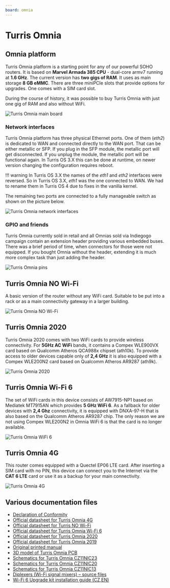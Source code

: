 ```yaml
---
board: omnia
---
```

# Turris Omnia

## Omnia platform

Turris Omnia platform is a starting point for any of our powerful SOHO routers.
It is based on **Marvel Armada 385 CPU** - dual-core armv7 running at **1.6 GHz**.
The current version has **two gigs of RAM**. It uses as main storage **8 GB eMMC**.
There are three miniPCIe slots that provide options for upgrades. One comes with
a SIM card slot.

During the course of history, it was possible to buy Turris Omnia with just one
gig of RAM and also without WiFi.

![Turris Omnia main board](omnia-board.jpg)

### Network interfaces

Turris Omnia platform has three physical Ethernet ports. One of them (_eth2_) is
dedicated to WAN and connected directly to the WAN port. That can be either metallic
or SFP. If you plug in the SFP module, the metallic port will get disconnected. If
you unplug the module, the metallic port will be functional again. In Turris OS 3.X
this can be done at runtime, on newer version changing the configuration
requires reboot.

!!! warning
    In Turris OS 3.X the names of the _eth1_ and _eth2_ interfaces were
    reversed. So in Turris OS 3.X, _eth1_ was the one connected to WAN. We had
    to rename them in Turris OS 4 due to fixes in the vanilla kernel.

The remaining two ports are connected to a fully manageable switch as shown on
the picture below.

![Turris Omnia network interfaces](omnia-net.jpg)

### GPIO and friends

Turris Omnia currently sold in retail and all Omnias sold via Indiegogo
campaign contain an extension header providing various embedded buses. There was a
brief period of time, when connectors for those were not equipped. If you bought
Omnia without the header, extending it is much more complex task than just
adding the header.

![Turris Omnia pins](omnia-pinout.png)

## Turris Omnia NO Wi-Fi

A basic version of the router without any WiFi card. Suitable to be put into
a rack or as a main connectivity gateway in a larger building.

![Turris Omnia NO Wi-Fi](omnia-No-WiFi.png)

## Turris Omnia 2020

Turris Omnia 2020 comes with two WiFi cards to provide wireless connectivity.
For **5GHz AC WiFi** bands, it contains a Compex WLE900VX card based
on Qualcomm Atheros QCA988x chipset (ath10k). To provide access to older
devices capable only of **2,4 GHz** it is also equipped with a Compex WLE200N2 card
based on Qualcomm Atheros AR9287 (ath9k).

![Turris Omnia 2020](omnia_2020_side-top.jpg)

## Turris Omnia Wi-Fi 6

The set of WiFi cards in this device consists of AW7915-NP1 based on Mediatek MT7915AN
which provides **5 GHz WiFi 6**. As a fallback for older devices with **2,4 Ghz**
connectivity, it is equipped with DNXA-97-H that is also based on the Qualcomm Atheros AR9287
chip. The only reason we are not using Compex WLE200N2 in Omnia WiFi 6 is that the card
is no longer available.

![Turris Omnia WiFi 6](omnia_WiFi6.jpg)

## Turris Omnia 4G

This router comes equipped with a Quectel EP06 LTE card. After inserting a SIM
card with no PIN, this device can connect you to the Internet via the **CAT 6 LTE**
card or use it as a backup for your main connectivity.

![Turris Omnia 4G](omnia_4G.jpg)


## Various documentation files

* [Declaration of Conformity](https://static.turris.com/docs/omnia/Omnia-DoC.pdf)
* [Official datasheet for Turris Omnia 4G](https://static.turris.com/docs/omnia/omnia-4G-datasheet.pdf)
* [Official datasheet for Turris NO Wi-Fi](https://static.turris.com/docs/omnia/omnia-no-wifi-datasheet.pdf)
* [Official datasheet for Turris Omnia Wi-Fi 6](https://static.turris.com/docs/omnia/omnia-wifi6-datasheet.pdf)
* [Official datasheet for Turris Omnia 2020](https://static.turris.com/docs/omnia/omnia2020-datasheet.pdf)
* [Official datasheet for Turris Omnia 2019](https://static.turris.com/docs/omnia/omnia2019eu-datasheet.pdf)
* [Original printed manual](https://static.turris.com/docs/omnia/omnia-manual-en.pdf)
* [3D model of Turris Omnia PCB](https://static.turris.com/docs/omnia/omnia-step3d.zip)
* [Schematics for Turris Omnia CZ11NIC23](https://static.turris.com/docs/omnia/CZ11NIC23-schematics.pdf)
* [Schematics for Turris Omnia CZ11NIC20](https://static.turris.com/docs/omnia/CZ11NIC20-schematics.pdf)
* [Schematics for Turris Omnia CZ11NIC13](https://static.turris.com/docs/omnia/CZ11NIC13-schematics.pdf)
* [Diplexers (Wi-Fi signal mixers) – source files](https://static.turris.com/docs/omnia/diplexers-source-v1.zip)
* [Wi-Fi 6 Upgrade kit installation guide (CZ,EN)](https://static.turris.com/docs/omnia/Wi-Fi_6_upgrade_kit_installation_manual.pdf)
